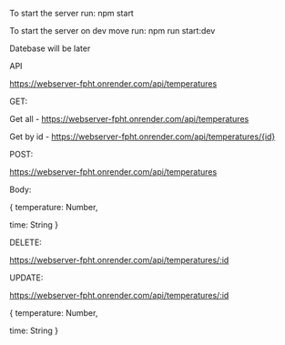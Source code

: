 To start the server run: npm start






To start the server on dev move run: npm run start:dev


Datebase will be later


API


https://webserver-fpht.onrender.com/api/temperatures



GET:

Get all - https://webserver-fpht.onrender.com/api/temperatures

Get by id - https://webserver-fpht.onrender.com/api/temperatures/{id}



POST:

https://webserver-fpht.onrender.com/api/temperatures

Body:


{
  temperature: Number,
  
  time: String
}


DELETE:

https://webserver-fpht.onrender.com/api/temperatures/:id

UPDATE:

https://webserver-fpht.onrender.com/api/temperatures/:id

{
  temperature: Number,
  
  time: String
}
